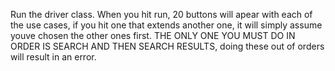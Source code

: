 Run the driver class.  When you hit run, 20 buttons will apear with each of the use cases,  if you hit one that extends another one, it will simply assume youve chosen the other ones first.  THE ONLY ONE YOU MUST DO IN ORDER IS SEARCH AND THEN SEARCH RESULTS, doing these out of orders will result in an error.
